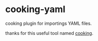 # cooking-yaml

cooking plugin for importings YAML files.

thanks for this useful tool named [cooking](https://github.com/elemefe/cooking).


